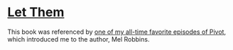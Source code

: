 # [Let Them](https://www.google.com/books/edition/The_Let_Them_Theory/WbkVEQAAQBAJ)

This book was referenced by [one of my all-time favorite episodes of Pivot](../../../2025/10/14/pivot-2025-08-08-mel-robbins.md), which introduced me to the author, Mel Robbins.

